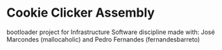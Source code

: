 # Cookie Clicker Assembly
 bootloader project for Infrastructure Software discipline
 made with: José Marcondes (mallocaholic) and Pedro Fernandes (fernandesbarreto)
